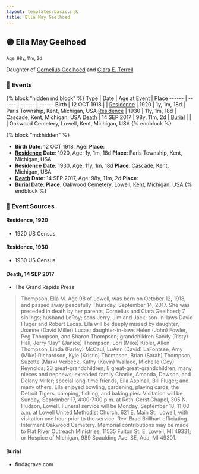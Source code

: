 ```yaml
---
layout: templates/basic.njk
title: Ella May Geelhoed
---
```

## 🟣 Ella May Geelhoed
<small>Age: 98y, 11m, 2d</small>

Daughter of [Cornelius Geelhoed](/people/9/92844960) and [Clara E. Terrell](/people/6/62490094)

### 📆 Events

{% block "hidden md:block" %}
Type | Date | Age at Event | Place
------ | ------ | ------ | ------
Birth | 12 OCT 1918 |  |
[Residence](#event-event-0) | 1920 | 1y, 1m, 18d | Paris Township, Kent, Michigan, USA
[Residence](#event-event-1) | 1930 | 11y, 1m, 18d | Cascade, Kent, Michigan, USA
[Death](#event-event-5) | 14 SEP 2017 | 98y, 11m, 2d |
[Burial](#event-event-6) |  |  | Oakwood Cemetery, Lowell, Kent, Michigan, USA
{% endblock %}

{% block "md:hidden" %}
- **Birth**
**Date**: 12 OCT 1918, Age:
**Place**:
- **[Residence](#event-event-0)**
**Date**: 1920, Age: 1y, 1m, 18d
**Place**: Paris Township, Kent, Michigan, USA
- **[Residence](#event-event-1)**
**Date**: 1930, Age: 11y, 1m, 18d
**Place**: Cascade, Kent, Michigan, USA
- **[Death](#event-event-5)**
**Date**: 14 SEP 2017, Age: 98y, 11m, 2d
**Place**:
- **[Burial](#event-event-6)**
**Date**:
**Place**: Oakwood Cemetery, Lowell, Kent, Michigan, USA
{% endblock %}

### 📰 Event Sources

#### <a id="event-event-0"></a> Residence, 1920
* 1920 US Census

#### <a id="event-event-1"></a> Residence, 1930
* 1930 US Census

#### <a id="event-event-5"></a> Death, 14 SEP 2017
* The Grand Rapids Press
>   
  > Thompson, Ella M. Age 98 of Lowell, was born on October 12, 1918, and passed away peacefully Thursday, September 14, 2017. She was preceded in death by her parents, Cornelius and Clara Geelhoed; 7 siblings; husband LeRoy; sons Jerry, Jim and Jack; son-in-laws David Fluger and Robert Lucas. Ella will be deeply missed by daughter, Joanne (David Miller) Lucas; daughter-in-laws Helen (John) Fowler, Peg Thompson, and Sharon Thompson; grandchildren Sandy (Risty) Hall, Jerry "Jay" (Janice) Thompson, Lori (Mike) Kibler, Allen Thompson, Linda (Farley) McCaul, LuAnn (David) LaFontsee, Amy (Mike) Richardson, Kyle (Kristin) Thompson, Brian (Sarah) Thompson, Suzette (Mark) Verbeck, Kathy (Kevin) Wallace, Michelle (Coy) Reynolds; 23 great-grandchildren; 8 great-great-grandchildren; many nieces and nephews; extended family Charlie, Amanda, Dawson, and Delany Miller; special long-time friends, Ella Aspinall, Bill Fluger; and many others. Ella enjoyed bowling, gardening, playing cards, the Detroit Tigers, camping, fishing, and baking pies. Visitation will be Sunday, September 17, 4:00-7:00 p.m. at Roth-Gerst Chapel, 305 N. Hudson, Lowell. Funeral service will be Monday, September 18, 11:00 a.m. at Lowell United Methodist Church, 621 E. Main St., Lowell, with visitation one hour prior to the service. Rev. Brad Brillhart officiating. Interment Oakwood Cemetery. Memorial contributions may be made to Flat River Outreach Ministries, 11535 Fulton St. E, Lowell, MI 49331; or Hospice of Michigan, 989 Spaulding Ave. SE, Ada, MI 49301.

#### <a id="event-event-6"></a> Burial
* findagrave.com

